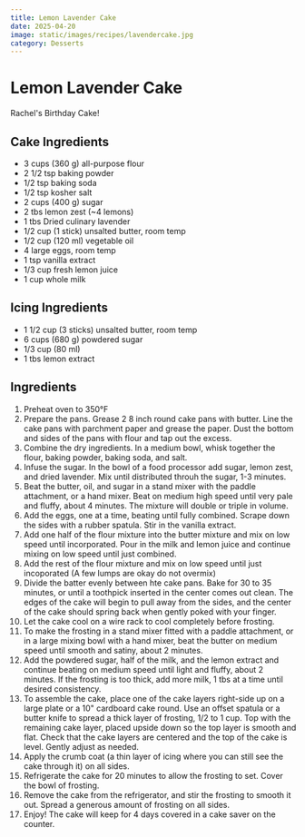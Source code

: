 ```yaml
---
title: Lemon Lavender Cake
date: 2025-04-20
image: static/images/recipes/lavendercake.jpg
category: Desserts
---
```


# Lemon Lavender Cake

Rachel's Birthday Cake!

## Cake Ingredients

- 3 cups (360 g) all-purpose flour
- 2 1/2 tsp baking powder
- 1/2 tsp baking soda
- 1/2 tsp kosher salt
- 2 cups (400 g) sugar
- 2 tbs lemon zest (~4 lemons)
- 1 tbs Dried culinary lavender
- 1/2 cup (1 stick) unsalted butter, room temp
- 1/2 cup (120 ml) vegetable oil
- 4 large eggs, room temp
- 1 tsp vanilla extract
- 1/3 cup fresh lemon juice
- 1 cup whole milk

## Icing Ingredients

- 1 1/2 cup (3 sticks) unsalted butter, room temp
- 6 cups (680 g) powdered sugar
- 1/3 cup (80 ml)
- 1 tbs lemon extract
 
## Ingredients

1. Preheat oven to 350°F
2. Prepare the pans. Grease 2 8 inch round cake pans with butter. Line the cake pans with parchment paper and grease the paper. Dust the bottom and sides of the pans with flour and tap out the excess.
3. Combine the dry ingredients. In a medium bowl, whisk together the flour, baking powder, baking soda, and salt.
4. Infuse the sugar. In the bowl of a food processor add sugar, lemon zest, and dried lavender. Mix until distributed throuh the sugar, 1-3 minutes.
5. Beat the butter, oil, and sugar in a stand mixer with the paddle attachment, or a hand mixer. Beat on medium high speed until very pale and fluffy, about 4 minutes. The mixture will double or triple in volume.
6. Add the eggs, one at a time, beating until fully combined. Scrape down the sides with a rubber spatula. Stir in the vanilla extract.
7. Add one half of the flour mixture into the butter mixture and mix on low speed until incorporated. Pour in the milk and lemon juice and continue mixing on low speed until just combined. 
8. Add the rest of the flour mixture and mix on low speed until just incoporated (A few lumps are okay do not overmix)
9. Divide the batter evenly between hte cake pans. Bake for 30 to 35 minutes, or until a toothpick inserted in the center comes out clean. The edges of the cake will begin to pull away from the sides, and the center of the cake should spring back when gently poked with your finger.
10. Let the cake cool on a wire rack to cool completely before frosting.
11. To make the frosting in a stand mixer fitted with a paddle attachment, or in a large mixing bowl with a hand mixer, beat the butter on medium speed until smooth and satiny, about 2 minutes.
12. Add the powdered sugar, half of the milk, and the lemon extract and continue beating on medium speed until light and fluffy, about 2 minutes. If the frosting is too thick, add more milk, 1 tbs at a time until desired consistency.
13. To assemble the cake, place one of the cake layers right-side up on a large plate or a 10" cardboard cake round. Use an offset spatula or a butter knife to spread a thick layer of frosting, 1/2 to 1 cup. Top with the remaining cake layer, placed upside down so the top layer is smooth and flat. Check that the cake layers are centered and the top of the cake is level. Gently adjust as needed.
14. Apply the crumb coat (a thin layer of icing where you can still see the cake through it) on all sides.
15. Refrigerate the cake for 20 minutes to allow the frosting to set. Cover the bowl of frosting.
16. Remove the cake from the refrigerator, and stir the frosting to smooth it out. Spread a generous amount of frosting on all sides. 
17. Enjoy! The cake will keep for 4 days covered in a cake saver on the counter.

